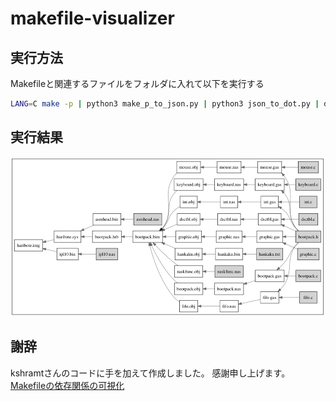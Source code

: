 # makefile-visualizer

## 実行方法
Makefileと関連するファイルをフォルダに入れて以下を実行する
```bash
LANG=C make -p | python3 make_p_to_json.py | python3 json_to_dot.py | dot -Tpdf >| workflow.pdf
```

## 実行結果
![実行結果](result.png "30日自作OSのMakefileに適用した結果") 

## 謝辞
kshramtさんのコードに手を加えて作成しました。
感謝申し上げます。
[Makefileの依存関係の可視化](https://qiita.com/kshramt/items/dace8875d9686475f6cd)
